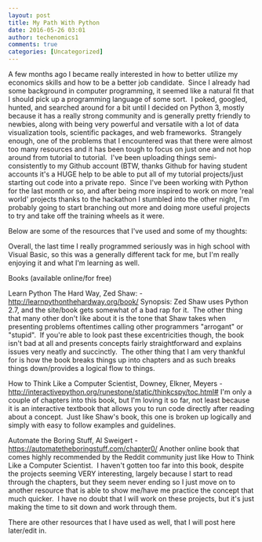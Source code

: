 ```yaml
---
layout: post
title: My Path With Python
date: 2016-05-26 03:01
author: techenomics1
comments: true
categories: [Uncategorized]
---
```

A few months ago I became really interested in how to better utilize my economics skills and how to be a better job candidate.  Since I already had some background in computer programming, it seemed like a natural fit that I should pick up a programming language of some sort.  I poked, googled, hunted, and searched around for a bit until I decided on Python 3, mostly because it has a really strong community and is generally pretty friendly to newbies, along with being very powerful and versatile with a lot of data visualization tools, scientific packages, and web frameworks.  Strangely enough, one of the problems that I encountered was that there were almost too many resources and it has been tough to focus on just one and not hop around from tutorial to tutorial.  I've been uploading things semi-consistently to my Github account (BTW, thanks Github for having student accounts it's a HUGE help to be able to put all of my tutorial projects/just starting out code into a private repo.  Since I've been working with Python for the last month or so, and after being more inspired to work on more 'real world' projects thanks to the hackathon I stumbled into the other night, I'm probably going to start branching out more and doing more useful projects to try and take off the training wheels as it were.

Below are some of the resources that I've used and some of my thoughts:

Overall, the last time I really programmed seriously was in high school with Visual Basic, so this was a generally different tack for me, but I'm really enjoying it and what I'm learning as well.

Books (available online/for free)


Learn Python The Hard Way, Zed Shaw:
-http://learnpythonthehardway.org/book/
Synopsis: Zed Shaw uses Python 2.7, and the site/book gets somewhat of a bad rap for it.  The other thing that many other don't like about it is the tone that Shaw takes when presenting problems oftentimes calling other programmers "arrogant" or "stupid".  If you're able to look past these excentricities though, the book isn't bad at all and presents concepts fairly straightforward and explains issues very neatly and succinctly.  The other thing that I am very thankful for is how the book breaks things up into chapters and as such breaks things down/provides a logical flow to things.

How to Think Like a Computer Scientist, Downey, Elkner, Meyers
-http://interactivepython.org/runestone/static/thinkcspy/toc.html#
I'm only a couple of chapters into this book, but I'm loving it so far, not least because it is an interactive textbook that allows you to run code directly after reading about a concept.  Just like Shaw's book, this one is broken up logically and simply with easy to follow examples and guidelines.

Automate the Boring Stuff, Al Sweigert
-https://automatetheboringstuff.com/chapter0/
Another online book that comes highly recommended by the Reddit community just like How to Think Like a Computer Scientist.  I haven't gotten too far into this book, despite the projects seeming VERY interesting, largely because I start to read through the chapters, but they seem never ending so I just move on to another resource that is able to show me/have me practice the concept that much quicker.  I have no doubt that I will work on these projects, but it's just making the time to sit down and work through them.

There are other resources that I have used as well, that I will post here later/edit in.
